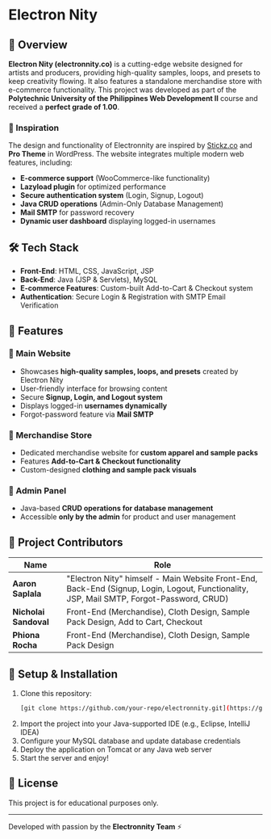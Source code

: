 # Electron Nity

## 📌 Overview
**Electron Nity (electronnity.co)** is a cutting-edge website designed for artists and producers, providing high-quality samples, loops, and presets to keep creativity flowing. It also features a standalone merchandise store with e-commerce functionality. This project was developed as part of the **Polytechnic University of the Philippines Web Development II** course and received a **perfect grade of 1.00**.

### 🌟 Inspiration
The design and functionality of Electronnity are inspired by [Stickz.co](https://stickz.co/) and **Pro Theme** in WordPress. The website integrates multiple modern web features, including:
- **E-commerce support** (WooCommerce-like functionality)
- **Lazyload plugin** for optimized performance
- **Secure authentication system** (Login, Signup, Logout)
- **Java CRUD operations** (Admin-Only Database Management)
- **Mail SMTP** for password recovery
- **Dynamic user dashboard** displaying logged-in usernames

## 🛠️ Tech Stack
- **Front-End**: HTML, CSS, JavaScript, JSP
- **Back-End**: Java (JSP & Servlets), MySQL
- **E-commerce Features**: Custom-built Add-to-Cart & Checkout system
- **Authentication**: Secure Login & Registration with SMTP Email Verification

## 🎨 Features
### 🔹 Main Website
- Showcases **high-quality samples, loops, and presets** created by Electron Nity
- User-friendly interface for browsing content
- Secure **Signup, Login, and Logout system**
- Displays logged-in **usernames dynamically**
- Forgot-password feature via **Mail SMTP**

### 🔹 Merchandise Store
- Dedicated merchandise website for **custom apparel and sample packs**
- Features **Add-to-Cart & Checkout functionality**
- Custom-designed **clothing and sample pack visuals**

### 🔹 Admin Panel
- Java-based **CRUD operations for database management**
- Accessible **only by the admin** for product and user management

## 👥 Project Contributors
| Name | Role |
|------|------|
| **Aaron Saplala** | "Electron Nity" himself - Main Website Front-End, Back-End (Signup, Login, Logout, Functionality, JSP, Mail SMTP, Forgot-Password, CRUD) |
| **Nicholai Sandoval** | Front-End (Merchandise), Cloth Design, Sample Pack Design, Add to Cart, Checkout |
| **Phiona Rocha** | Front-End (Merchandise), Cloth Design, Sample Pack Design |

## 🚀 Setup & Installation
1. Clone this repository:
   ```sh
   [git clone https://github.com/your-repo/electronnity.git](https://github.com/zip-sapp/electronnity.git)
   ```
2. Import the project into your Java-supported IDE (e.g., Eclipse, IntelliJ IDEA)
3. Configure your MySQL database and update database credentials
4. Deploy the application on Tomcat or any Java web server
5. Start the server and enjoy!

## 📜 License
This project is for educational purposes only.

---
Developed with passion by the **Electronnity Team** ⚡

